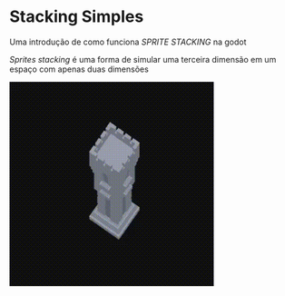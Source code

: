 # Stacking Simples
Uma introdução de como funciona <i>SPRITE STACKING</i> na godot

<i>Sprites stacking</i> é uma forma de simular uma terceira dimensão em um espaço com apenas duas dimensões 

<img src="https://github.com/guilhermeHomma/SpriteStacking-na-GODOT/blob/main/imgs/tower_stack.gif">
